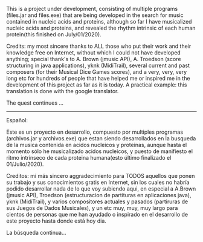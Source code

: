 
This is a project under development, consisting of multiple programs (files.jar and files.exe)
that are being developed in the search for music contained in nucleic acids and proteins,
although so far I have musicalized nucleic acids and proteins, and revealed the rhythm
intrinsic of each human protein(this finished on July/01/2020).

Credits: my most sincere thanks to ALL those who put their work and their
knowledge free on Internet, without which I could not have developed anything;
special thank's to A. Brown (jmusic API), A. Troedson (score structuring
in java applications), yknk (MidiTrail), several current and past composers (for their 
Musical Dice Games scores), and a very, very, very long etc for hundreds of people
that have helped me or inspired me in the development of this project as far as it is today.
A practical example: this translation is done with the google translator.

The quest continues ...
________________________________________________________________________________________________

Español:

Este es un proyecto en desarrollo, compuesto por multiples programas (archivos.jar y archivos.exe) 
que estan siendo desarrollados en la busqueda de la musica contenida en acidos nucleicos y proteinas,
aunque hasta el momento sólo he musicalizado acidos nucleicos, y puesto de manifiesto el ritmo
intrínseco de cada proteina humana(esto último finalizado el 01/Julio/2020).

Creditos: mi más sincero aggradecimiento para TODOS aquellos que ponen su trabajo y sus
conocimientos gratis en Internet, sin los cuales no habría podido desarrollar nada de lo que
voy subiendo aqui, en especial a A.Brown (jmusic API), Troedson (estructuracion de partituras
en aplicaciones java), yknk (MidiTrail), y varios compositores actuales y pasados (partiruras
de sus Juegos de Dados Musicales), y un etc muy, muy, muy largo para cientos de personas
que me han ayudado o inspirado en el desarrollo de este proyecto hasta donde está hoy dia.

La búsqueda continua...
